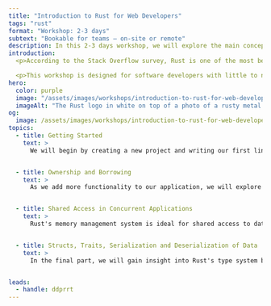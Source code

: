 ```yaml
---
title: "Introduction to Rust for Web Developers"
tags: "rust"
format: "Workshop: 2-3 days"
subtext: "Bookable for teams – on-site or remote"
description: In this 2-3 days workshop, we will explore the main concepts of Rust by developing web applications. We will cover topics such as ownership and borrowing, concurrency, types and structs, all while building a real-world web app together.
introduction:
  <p>According to the Stack Overflow survey, Rust is one of the most beloved programming languages. In recent years, it has also gained popularity. There has never been a better time to become familiar with Rust! Learning a new programming language is always easier when you start with topics within your comfort zone. In this workshop, we will explore the main concepts of Rust by developing web applications. We will cover topics such as ownership and borrowing, concurrency, types and structs, all while building a real-world web app together. If you have a basic understanding of creating web back-ends and APIs, this workshop will get you up to speed with Rust.</p>

  <p>This workshop is designed for software developers with little to no experience in Rust. We recommend having prior experience in writing web applications.</p>
hero:
  color: purple
  image: "/assets/images/workshops/introduction-to-rust-for-web-developers/header-background.jpg"
  imageAlt: "The Rust logo in white on top of a photo of a rusty metal surface"
og:
  image: /assets/images/workshops/introduction-to-rust-for-web-developers/og-image.jpg
topics:
  - title: Getting Started
    text: >
      We will begin by creating a new project and writing our first lines of Rust code. You will become familiar with new syntax primitives, basic types, expressions, function signatures, and the async/await syntax. Additionally, you will learn how to work with Rust's tooling, such as Cargo and Rust Analyzer.


  - title: Ownership and Borrowing
    text: >
      As we add more functionality to our application, we will explore Rust's unique approach to memory management: Ownership and Borrowing. We will delve into the intricacies of this system by examining common situations and understanding how it requires us to rethink application development.


  - title: Shared Access in Concurrent Applications
    text: >
      Rust's memory management system is ideal for shared access to data in multi-threaded applications, as it forces us to reconsider how we handle shared memory. In this section, we will learn how to share state across threads, how synchronization primitives function, and the significant role ownership plays.


  - title: Structs, Traits, Serialization and Deserialization of Data
    text: >
      In the final part, we will gain insight into Rust's type system by exploring traits and their applications in serializing and deserializing requests and responses.


leads:
  - handle: ddprrt
---
```


<!--break-->
